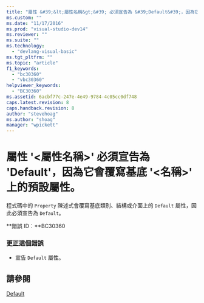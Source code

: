 ```yaml
---
title: "屬性 &#39;&lt;屬性名稱&gt;&#39; 必須宣告為 &#39;Default&#39;，因為它會覆寫基底 &#39;&lt;名稱&gt;&#39; 上的預設屬性。 | Microsoft Docs"
ms.custom: ""
ms.date: "11/17/2016"
ms.prod: "visual-studio-dev14"
ms.reviewer: ""
ms.suite: ""
ms.technology: 
  - "devlang-visual-basic"
ms.tgt_pltfrm: ""
ms.topic: "article"
f1_keywords: 
  - "bc30360"
  - "vbc30360"
helpviewer_keywords: 
  - "BC30360"
ms.assetid: 6acbf77c-247e-4e49-9784-4c05cc0df748
caps.latest.revision: 8
caps.handback.revision: 8
author: "stevehoag"
ms.author: "shoag"
manager: "wpickett"
---
```

# 屬性 &#39;&lt;屬性名稱&gt;&#39; 必須宣告為 &#39;Default&#39;，因為它會覆寫基底 &#39;&lt;名稱&gt;&#39; 上的預設屬性。
程式碼中的 `Property` 陳述式會覆寫基底類別、結構或介面上的 `Default` 屬性，因此必須宣告為 `Default`。  
  
 **錯誤 ID︰**BC30360  
  
### 更正這個錯誤  
  
-   宣告 `Default` 屬性。  
  
## 請參閱  
 [Default](/dotnet/visual-basic/language-reference/modifiers/default)